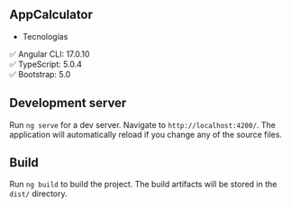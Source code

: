 ## AppCalculator

- Tecnologías  

✅ Angular CLI: 17.0.10  
✅ TypeScript: 5.0.4  
✅ Bootstrap: 5.0  

## Development server

Run `ng serve` for a dev server. Navigate to `http://localhost:4200/`. The application will automatically reload if you change any of the source files.

## Build

Run `ng build` to build the project. The build artifacts will be stored in the `dist/` directory.

